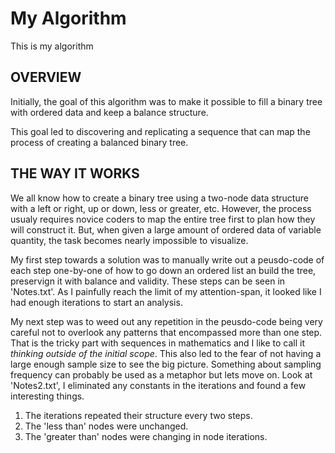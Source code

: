 # My Algorithm
This is my algorithm

## OVERVIEW
Initially, the goal of this algorithm was to make it possible to
fill a binary tree with ordered data and keep a balance structure.

This goal led to discovering and replicating a sequence that can map
the process of creating a balanced binary tree. 

## THE WAY IT WORKS
We all know how to create a binary tree using a two-node data structure with a left or right, up or down, less or greater, etc.
However, the process usualy requires novice coders to map the entire tree first to plan how they will construct it.
But, when given a large amount of ordered data of variable quantity, the task becomes nearly impossible to visualize.

My first step towards a solution was to manually write out a peusdo-code of each step one-by-one of how to go down an ordered list an build the tree, preservign it with balance and validity.
These steps can be seen in 'Notes.txt'. As I painfully reach the limit of my attention-span, it looked like I had enough iterations to start an analysis.

My next step was to weed out any repetition in the peusdo-code being very careful not to overlook any patterns that encompassed more than one step. 
That is the tricky part with sequences in mathematics and I like to call it *thinking outside of the initial scope*.
This also led to the fear of not having a large enough sample size to see the big picture.
Something about sampling frequency can probably be used as a metaphor but lets move on.
Look at 'Notes2.txt', I eliminated any constants in the iterations and found a few interesting things.

1. The iterations repeated their structure every two steps.
2. The \'less than\' nodes were unchanged.
3. The \'greater than\' nodes were changing in node iterations.
